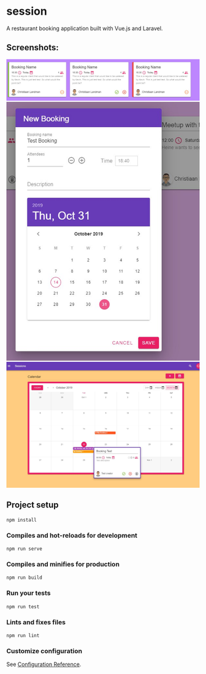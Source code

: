 # session

A restaurant booking application built with Vue.js and Laravel.

## Screenshots:

![Alt text](./src/assets/screenshots/screen_1.jpg?raw=true 'Dashboard')
![Alt text](./src/assets/screenshots/screen_2.jpg?raw=true 'Creation Dialog')
![Alt text](./src/assets/screenshots/screen_3.jpg?raw=true 'Popover')

## Project setup

```
npm install
```

### Compiles and hot-reloads for development

```
npm run serve
```

### Compiles and minifies for production

```
npm run build
```

### Run your tests

```
npm run test
```

### Lints and fixes files

```
npm run lint
```

### Customize configuration

See [Configuration Reference](https://cli.vuejs.org/config/).

